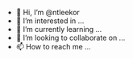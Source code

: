 - 👋 Hi, I’m @ntleekor
- 👀 I’m interested in ...
- 🌱 I’m currently learning ...
- 💞️ I’m looking to collaborate on ...
- 📫 How to reach me ...

<!---
ntleekor/ntleekor is a ✨ special ✨ repository because its `README.md` (this file) appears on your GitHub profile.
You can click the Preview link to take a look at your changes.
--->
